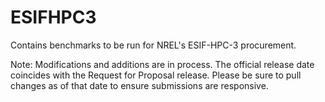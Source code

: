 # ESIFHPC3

Contains benchmarks to be run for NREL's ESIF-HPC-3 procurement.

Note: Modifications and additions are in process.
The official release date coincides with the Request for Proposal release.
Please be sure to pull changes as of that date to ensure submissions are responsive.
